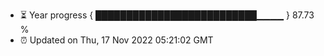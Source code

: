 - ⏳ Year progress { ██████████████████████████▁▁▁▁ } 87.73 %
- ⏰ Updated on Thu, 17 Nov 2022 05:21:02 GMT

